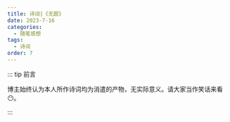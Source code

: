 ```yaml
---
title: 诗词|《无题》
date: 2023-7-16
categories: 
  - 随笔感想
tags: 
  - 诗词
order: 7
---
```


::: tip 前言

 博主始终认为本人所作诗词均为消遣的产物，无实际意义。请大家当作笑话来看😶。

:::

<poem t="《无题》" :p="['千里迎春路 芳草萋萋','待君踏足 花随君行处','若此天仙下凡间','云仙雾境','君倦人间可回顾','','秋与叶凋期 风雪复苏','君执天貌 桃羞无枝驻','难以红尘喻天人','晓夜残星','待君月圆抚宫兔']"/>
